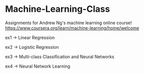 # Machine-Learning-Class
Assignments for Andrew Ng's machine learning online course! https://www.coursera.org/learn/machine-learning/home/welcome

ex1 -> Linear Regression

ex2 -> Logistic Regression

ex3 -> Multi-class Classification and Neural Networks

ex4 -> Neural Network Learning
